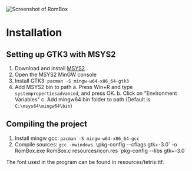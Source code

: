 ![Screenshot of RomBox](https://i.imgur.com/lJTKEbj.png)

# Installation

## Setting up GTK3 with MSYS2
1. Download and install [MSYS2](https://www.msys2.org/)
2. Open the MSYS2 MinGW console
3. Install GTK3: `pacman -S mingw-w64-x86_64-gtk3`
4. Add MSYS2 bin to path
	a. Press Win+R and type `systempropertiesadvanced`, and press OK.
	b. Click on "Environment Variables"
	c. Add mingw64 bin folder to path (Default is `C:\msys64\mingw64\bin`)

## Compiling the project
1. Install mingw gcc: `pacman -S mingw-w64-x86_64-gcc`
2. Compile sources: `gcc -mwindows \`pkg-config --cflags gtk+-3.0\` -o RomBox.exe RomBox.c resources/icon.res \`pkg-config --libs gtk+-3.0`

The font used in the program can be found in resources/tetris.ttf.
